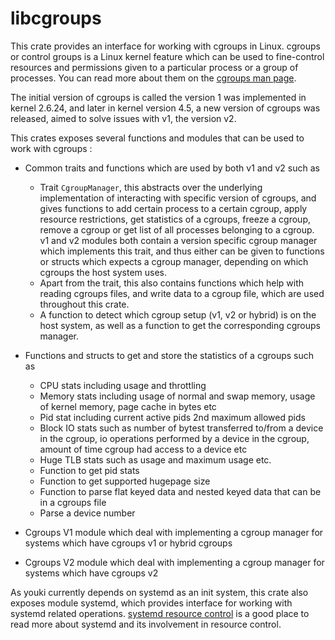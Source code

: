 # libcgroups

This crate provides an interface for working with cgroups in Linux. cgroups or control groups is a Linux kernel feature which can be used to fine-control resources and permissions given to a particular process or a group of processes. You can read more about them on the [cgroups man page](https://man7.org/linux/man-pages/man7/cgroups.7.html).

The initial version of cgroups is called the version 1 was implemented in kernel 2.6.24, and later in kernel version 4.5, a new version of cgroups was released, aimed to solve issues with v1, the version v2.

This crates exposes several functions and modules that can be used to work with cgroups :

- Common traits and functions which are used by both v1 and v2 such as

  - Trait `CgroupManager`, this abstracts over the underlying implementation of interacting with specific version of cgroups, and gives functions to add certain process to a certain cgroup, apply resource restrictions, get statistics of a cgroups, freeze a cgroup, remove a cgroup or get list of all processes belonging to a cgroup. v1 and v2 modules both contain a version specific cgroup manager which implements this trait, and thus either can be given to functions or structs which expects a cgroup manager, depending on which cgroups the host system uses.
  - Apart from the trait, this also contains functions which help with reading cgroups files, and write data to a cgroup file, which are used throughout this crate.
  - A function to detect which cgroup setup (v1, v2 or hybrid) is on the host system, as well as a function to get the corresponding cgroups manager.

- Functions and structs to get and store the statistics of a cgroups such as

  - CPU stats including usage and throttling
  - Memory stats including usage of normal and swap memory, usage of kernel memory, page cache in bytes etc
  - Pid stat including current active pids 2nd maximum allowed pids
  - Block IO stats such as number of bytest transferred to/from a device in the cgroup, io operations performed by a device in the cgroup, amount of time cgroup had access to a device etc
  - Huge TLB stats such as usage and maximum usage etc.
  - Function to get pid stats
  - Function to get supported hugepage size
  - Function to parse flat keyed data and nested keyed data that can be in a cgroups file
  - Parse a device number

- Cgroups V1 module which deal with implementing a cgroup manager for systems which have cgroups v1 or hybrid cgroups
- Cgroups V2 module which deal with implementing a cgroup manager for systems which have cgroups v2

As youki currently depends on systemd as an init system, this crate also exposes module systemd, which provides interface for working with systemd related operations. [systemd resource control](https://www.freedesktop.org/software/systemd/man/systemd.resource-control.html) is a good place to read more about systemd and its involvement in resource control.
